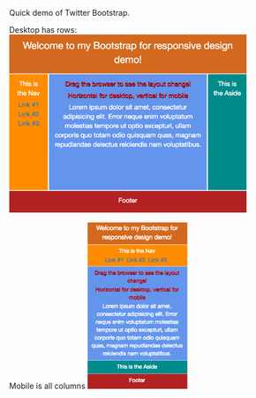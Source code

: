 Quick demo of Twitter Bootstrap.

Desktop has rows:
![desktop](desktop.png)

Mobile is all columns
![mobile](mobile.png)
